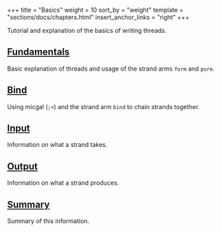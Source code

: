 +++
title = "Basics"
weight = 10
sort_by = "weight"
template = "sections/docs/chapters.html"
insert_anchor_links = "right"
+++

Tutorial and explanation of the basics of writing threads.

## [Fundamentals](@/docs/userspace/threads/basics/fundamentals.md)

Basic explanation of threads and usage of the strand arms `form` and `pure`.

## [Bind](@/docs/userspace/threads/basics/bind.md)

Using micgal (`;<`) and the strand arm `bind` to chain strands together.

## [Input](@/docs/userspace/threads/basics/input.md)

Information on what a strand takes.

## [Output](@/docs/userspace/threads/basics/output.md)

Information on what a strand produces.

## [Summary](@/docs/userspace/threads/basics/summary.md)

Summary of this information.

